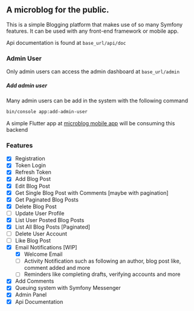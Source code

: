 ## A microblog for the public.

This is a simple Blogging platform that makes use of so many Symfony features.
It can be used with any front-end framework or mobile app.

Api documentation is found at `base_url/api/doc`

### Admin User
Only admin users can access the admin dashboard at `base_url/admin`

##### Add admin user
Many admin users can be add in the system with the following command
```bash
bin/console app:add-admin-user
```

A simple Flutter app at [microblog mobile app](https://github.com/abdellahrk/microblog-mobile-app) will be consuming this backend 

### Features 
 - [x] Registration 
 - [x] Token Login 
 - [x] Refresh Token
 - [x] Add Blog Post
 - [x] Edit Blog Post
 - [x] Get Single Blog Post with Comments [maybe with pagination]
 - [x] Get Paginated Blog Posts
 - [x] Delete Blog Post
 - [ ] Update User Profile
 - [x] List User Posted Blog Posts
 - [x] List All Blog Posts [Paginated]
 - [ ] Delete User Account
 - [ ] Like Blog Post
 - [x] Email Notifications [WIP]
   - [x] Welcome Email
   - [ ] Activity Notification such as following an author, blog post like, comment added and more
   - [ ] Reminders like completing drafts, verifying accounts and more
 - [x] Add Comments
 - [x] Queuing system with Symfony Messenger
 - [x] Admin Panel
 - [x] Api Documentation